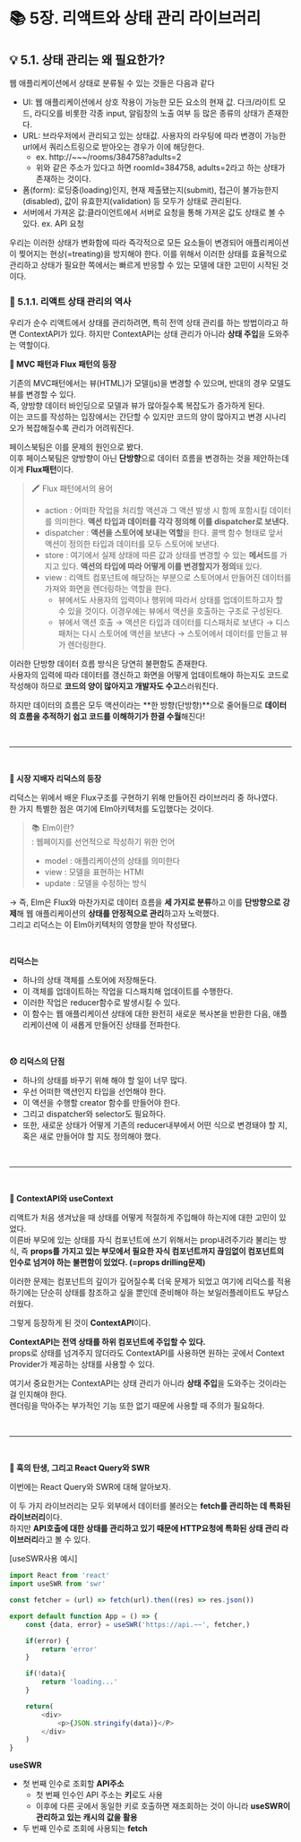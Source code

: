 # 📚 5장. 리액트와 상태 관리 라이브러리

## 💡 5.1. 상태 관리는 왜 필요한가?

웹 애플리케이션에서 상태로 분류될 수 있는 것들은 다음과 같다

- UI: 웹 애플리케이션에서 상호 작용이 가능한 모든 요소의 현재 값. 다크/라이트 모드, 라디오를 비롯한 각종 input, 알림창의 노출 여부 등 많은 종류의 상태가 존재한다.
- URL: 브라우저에서 관리되고 있는 상태값. 사용자의 라우팅에 따라 변경이 가능한 url에서 쿼리스트링으로 받아오는 경우가 이에 해당한다.
  - ex. http://~~~/rooms/384758?adults=2
  - 위와 같은 주소가 있다고 하면 roomId=384758, adults=2라고 하는 상태가 존재하는 것이다.
- 폼(form): 로딩중(loading)인지, 현재 제출됐는지(submit), 접근이 불가능한지(disabled), 값이 유효한지(validation) 등 모두가 상태로 관리된다.
- 서버에서 가져온 값:클라이언트에서 서버로 요청을 통해 가져온 값도 상태로 볼 수 있다. ex. API 요청

우리는 이러한 상태가 변화함에 따라 즉각적으로 모든 요소들이 변경되어 애플리케이션이 찢어지는 현상(=treating)을 방지해야 한다.
이를 위해서 이러한 상태를 효율적으로 관리하고 상태가 필요한 쪽에서는 빠르게 반응할 수 있는 모델에 대한 고민이 시작된 것이다.

### 📌 5.1.1. 리액트 상태 관리의 역사

우리가 순수 리액트에서 상태를 관리하려면, 특히 전역 상태 관리를 하는 방법이라고 하면 ContextAPI가 있다.
하지만 ContextAPI는 상태 관리가 아니라 **상태 주입**을 도와주는 역할이다.

**🔗 MVC 패턴과 Flux 패턴의 등장**

기존의 MVC패턴에서는 뷰(HTML)가 모델(js)을 변경할 수 있으며, 반대의 경우 모델도 뷰를 변경할 수 있다. <br>
즉, 양방향 데이터 바인딩으로 모델과 뷰가 많아질수록 복잡도가 증가하게 된다. <br>
이는 코드를 작성하는 입장에서는 간단할 수 있지만 코드의 양이 많아지고 변경 시나리오가 복잡해질수록 관리가 어려워진다.

페이스북팀은 이를 문제의 원인으로 봤다.<br>
이후 페이스북팀은 양방향이 아닌 **단방향**으로 데이터 흐름을 변경하는 것을 제안하는데 이게 **Flux패턴**이다. <br>

> 🖍️ Flux 패턴에서의 용어
>
> - action : 어떠한 작업을 처리할 액션과 그 액션 발생 시 함께 포함시킬 데이터를 의미한다. **액션 타입과 데이터를 각각 정의해 이를 dispatcher로 보낸다.**
> - dispatcher : **액션을 스토어에 보내는 역할**을 한다. 콜백 함수 형태로 앞서 액션이 정의한 타입과 데이터를 모두 스토어에 보낸다.
> - store : 여기에서 실제 상태에 따른 값과 상태를 변경할 수 있는 **메서드**를 가지고 있다. **액션의 타입에 따라 어떻게 이를 변경할지가 정의**돼 있다.
> - view : 리액트 컴포넌트에 해당하는 부분으로 스토어에서 만들어진 데이터를 가져와 화면을 렌더링하는 역할을 한다.
>   - 뷰에서도 사용자의 입력이나 행위에 따라서 상태를 업데이트하고자 할 수 있을 것이다. 이경우에는 뷰에서 액션을 호출하는 구조로 구성된다.
>   - 뷰에서 액션 호출 → 액션은 타입과 데이터를 디스패처로 보낸다 → 디스패처는 다시 스토어에 액션을 보낸다 → 스토어에서 데이터를 만들고 뷰가 렌더링한다.

이러한 단방향 데이터 흐름 방식은 당연히 불편함도 존재한다. <br>
사용자의 입력에 따라 데이터를 갱신하고 화면을 어떻게 업데이트해야 하는지도 코드로 작성해야 하므로 **코드의 양이 많아지고 개발자도 수고**스러워진다. <br>

하지만 데이터의 흐름은 모두 액션이라는 **한 방향(단방향)**으로 줄어들므로 **데이터의 흐름을 추적하기 쉽고 코드를 이해하기가 한결 수월**해진다!

<br>

---

<br>

**🔗 시장 지배자 리덕스의 등장**

리덕스는 위에서 배운 Flux구조를 구현하기 위해 만들어진 라이브러리 중 하나였다. <br>
한 가지 특별한 점은 여기에 Elm아키텍처를 도입했다는 것이다.

> 📚 Elm이란? <br>
> : 웹페이지를 선언적으로 작성하기 위한 언어
>
> - model : 애플리케이션의 상태를 의미한다
> - view : 모델을 표현하는 HTMl
> - update : 모델을 수정하는 방식

→ 즉, Elm은 Flux와 마찬가지로 데이터 흐름을 **세 가지로 분류**하고 이를 **단방향으로 강제**해 웹 애플리케이션의 **상태를 안정적으로 관리**하고자 노력했다. <br> 그리고 리덕스는 이 Elm아키텍처의 영향을 받아 작성됐다.

<br>

**리덕스는**

- 하나의 상태 객체를 스토어에 저장해둔다.
- 이 객체를 업데이트하는 작업을 디스패치해 업데이트를 수행한다.
- 이러한 작업은 reducer함수로 발생시킬 수 있다.
- 이 함수는 웹 애플리케이션 상태에 대한 완전히 새로운 복사본을 반환한 다음, 애플리케이션에 이 새롭게 만들어진 상태를 전파한다.

<br>

**😞 리덕스의 단점**

- 하나의 상태를 바꾸기 위해 해야 할 일이 너무 많다.
- 우선 어떠한 액션인지 타입을 선언해야 한다.
- 이 액션을 수행할 creator 함수를 만들어야 한다.
- 그리고 dispatcher와 selector도 필요하다.
- 또한, 새로운 상태가 어떻게 기존의 reducer내부에서 어떤 식으로 변경돼야 할 지, 혹은 새로 만들어야 할 지도 정의해야 했다.

<br>

---

<br>

**🔗 ContextAPI와 useContext**

리액트가 처음 생겨났을 때 상태를 어떻게 적절하게 주입해야 하는지에 대한 고민이 있었다. <br>
이른바 부모에 있는 상태를 자식 컴포넌트에 쓰기 위해서는 prop내려주기라 불리는 방식, 즉 **props를 가지고 있는 부모에서 필요한 자식 컴포넌트까지 끊임없이 컴포넌트의 인수로 넘겨야 하는 불편함이 있었다. (=props drilling문제)**

이러한 문제는 컴포넌트의 깊이가 깊어질수록 더욱 문제가 되었고 여기에 리덕스를 적용하기에는 단순히 상태를 참조하고 싶을 뿐인데 준비해야 하는 보일러플레이트도 부담스러웠다.

그렇게 등장하게 된 것이 **ContextAPI**이다.

**ContextAPI는 전역 상태를 하위 컴포넌트에 주입할 수 있다.** <br>
props로 상태를 넘겨주지 않더라도 ContextAPI를 사용하면 원하는 곳에서 Context Provider가 제공하는 상태를 사용할 수 있다.

여기서 중요한거는 ContextAPI는 상태 관리가 아니라 **상태 주입**을 도와주는 것이라는 걸 인지해야 한다. <br>
렌더링을 막아주는 부가적인 기능 또한 없기 때문에 사용할 때 주의가 필요하다.

<br>

---

<br>

**🔗 훅의 탄생, 그리고 React Query와 SWR**

이번에는 React Query와 SWR에 대해 알아보자.

이 두 가지 라이브러리는 모두 외부에서 데이터를 불러오는 **fetch를 관리하는 데 특화된 라이브러리**이다. <br>
하지만 **API호출에 대한 상태를 관리하고 있기 때문에 HTTP요청에 특화된 상태 관리 라이브러리**라고 볼 수 있다.

[useSWR사용 예시]

```javascript
import React from 'react'
import useSWR from 'swr'

const fetcher = (url) => fetch(url).then((res) => res.json())

export default function App = () => {
    const {data, error} = useSWR('https://api.~~', fetcher,)

    if(error) {
        return 'error'
    }

    if(!data){
        return 'loading...'
    }

    return(
        <div>
            <p>{JSON.stringify(data)}</P>
        </div>
    )
}
```

**useSWR**

- 첫 번째 인수로 조회할 **API주소**
  - 첫 번째 인수인 API 주소는 **키**로도 사용
  - 이후에 다른 곳에서 동일한 키로 호출하면 재조회하는 것이 아니라 **useSWR이 관리하고 있는 캐시의 값을 활용**
- 두 번째 인수로 조회에 사용되는 **fetch**
